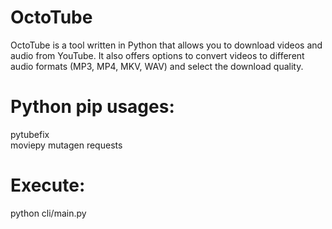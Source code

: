 # OctoTube
OctoTube is a tool written in Python that allows you to download videos and audio from YouTube. It also offers options to convert videos to different audio formats (MP3, MP4, MKV, WAV) and select the download quality.



# Python pip usages:
pytubefix	
moviepy	
mutagen	
requests	

# Execute:
python cli/main.py
